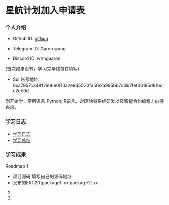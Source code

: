 # 星航计划加入申请表

### 个人介绍

* Github ID: [github](https://github.com/github)

* Telegram ID: Aaron wang

* Discord ID: wangaaron

(首次如果没有，学习完毕钱包在填写)
* Sui 账号地址: 0xa7957c348f7e66e0f10a2e9d5023fa5fe2a995bb7d0b7fef06195d81bdc2eb9d


 
刚开始学，常用语言 Python, R语言。对区块链系统研发以及智能合约编程方向感兴趣。

### 学习日志

- [学习日志](journal.md)
- [学习总结](summary.md)

### 学习成果

Roadmap  1  
- 项目源码:填写自己的源码地址
- 发布的ERC20
package1: xx
package2: xx


2.


3. 

